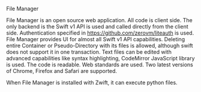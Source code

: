 File Manager

File Manager is an open source web application. All code is client side. The only backend is the Swift v1 API is used and called directly from the client side. Authentication specified in https://github.com/zerovm/liteauth is used. File Manager provides UI for almost all Swift v1 API capabilities. Deleting entire Container or Pseudo-Directory with its files is allowed, although swift does not support it in one transaction. Text files can be edited with advanced capabilities like syntax highlighting, CodeMirror JavaScript library is used. The code is readable. Web standards are used. Two latest versions of Chrome, Firefox and Safari are supported.


When File Manager is installed with Zwift, it can execute python files.